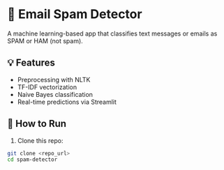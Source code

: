 # 📧 Email Spam Detector

A machine learning-based app that classifies text messages or emails as SPAM or HAM (not spam).

## 💡 Features
- Preprocessing with NLTK
- TF-IDF vectorization
- Naive Bayes classification
- Real-time predictions via Streamlit

## 🚀 How to Run

1. Clone this repo:
```bash
git clone <repo_url>
cd spam-detector
